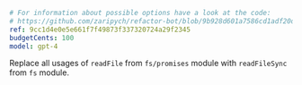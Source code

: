 ```yaml
# For information about possible options have a look at the code:
# https://github.com/zaripych/refactor-bot/blob/9b928d601a7586cd1adf20dbeb406625a0d7663f/src/refactor/types.ts#L11
ref: 9cc1d4e0e5e661f7f49873f337320724a29f2345
budgetCents: 100
model: gpt-4
```

Replace all usages of `readFile` from `fs/promises` module with `readFileSync` from `fs` module.
